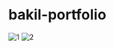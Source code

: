 # bakil-portfolio
![1](https://github.com/user-attachments/assets/37a7abe4-6da5-46c8-80dd-f0459a330d13)
![2](https://github.com/user-attachments/assets/1a405893-7e26-4ca6-9ca2-e04b6858e60d)
